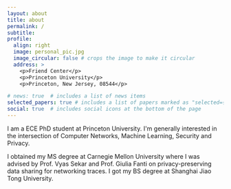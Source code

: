 ```yaml
---
layout: about
title: about
permalink: /
subtitle: 
profile:
  align: right
  image: personal_pic.jpg
  image_circular: false # crops the image to make it circular
  address: >
    <p>Friend Center</p>
    <p>Princeton University</p>
    <p>Princeton, New Jersey, 08544</p>

# news: true  # includes a list of news items
selected_papers: true # includes a list of papers marked as "selected={true}"
social: true  # includes social icons at the bottom of the page
---
```


I am a ECE PhD student at Princeton University. I'm generally interested in the intersection of Computer Networks, Machine Learning, Security and Privacy.

I obtained my MS degree at Carnegie Mellon University where I was advised by Prof. Vyas Sekar and Prof. Giulia Fanti on privacy-preserving data sharing for networking traces. I got my BS degree at Shanghai Jiao Tong University.
